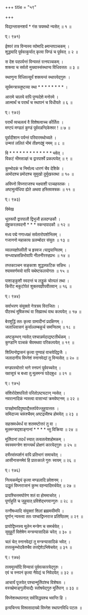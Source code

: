 +++
title = "५९"

+++
  
  
  
  
विद्यान्तासनशर्य * गंस त्रयमथो न्यसेत् ॥ १ ॥  
  
प्। ९७१)  
  
ईश्वरं तत्र विन्यस्य व्योमादि क्ष्मान्तपञ्चकम् ।  
शुद्ध्यादि पूर्ववत्कुर्यात् कृत्वा पिण्डं च पूर्ववत् ॥ २ ॥  
  
स देश पदपर्यन्तं विन्यस्तं रत्नपञ्चकम् ।  
शक्त्या च सर्वतो मुख्यास्संस्थाप्य विधिवत्ततः ॥ ३ ॥  
  
स्थाणुना विधिवत्सूर्यं शक्त्यन्तं स्थापयेद्गुरुः ।  
  
सूर्यमन्त्रास्तुष्टव्या स्था * * * * * * * * ।  
  
आरामे चालये वापि पुण्यदेशे मनोरमे ।  
आत्मार्थं च परार्थं च स्थापनं च विधीयते ॥ ६ ॥  
  
प्। ९७२)  
  
परार्थे व्यचलत्वं वै विशेषत्वाच्च कीर्तितः ।  
मण्टपं मण्डलं कुण्डं पूर्ववन्नन्दिकेश्वर ! ॥ ७ ॥  
  
पूर्वादीशान पर्यन्तं परिवारमथोच्यते ।  
उन्मत्तं ललितं भीमं तीक्ष्णदंष्ट्रं नमम् ॥ ८ ॥  
  
वि * * * * * * * * * * * * * भवेत् ।  
विकटं भीमसञ्ज्ञं च द्वारपार्श्वे प्रकल्पयेत् ॥ ९ ॥  
  
कुम्भोदकं च निर्माल्य धारणं चैव देशिके ।  
आमोदश्च प्रमोदश्च सुमुखो दुर्मुखस्तथा ॥ १० ॥  
  
अविघ्नो विघ्नराजश्च भक्ष्याशी पञ्चहस्तकः ।  
अष्टमूर्त्यधिपा ह्येते अथवा हस्तिवक्त्रकः ॥ ११ ॥  
  
प्। ९७३)  
  
विमेख  
  
भूतरूपौ द्वारपालौ द्विभुजौ हलदण्डकौ ।  
दंष्ट्राकरलवदनौ * * * स्कन्दपादकौ ॥ १२ ॥  
  
मध्य पद्मे गणाध्यक्षं सर्वतारोपशोभितम् ।  
गजाननो महाकायः प्रलम्बोदर संयुतः ॥ १३ ॥  
  
व्यालयज्ञोपवीती च हृस्वज।घाद्वयान्वितम् ।  
सन्ध्याभ्रसन्निभोवापि नीलनीररुहप्रभः ॥ १४ ॥  
  
तप्तकाञ्चन सङ्काशः शुद्धस्फटिक सन्निभः ।  
श्यामवर्णमयो वापि यथेष्टफलयोगतः ॥ १५ ॥  
  
पाशाङ्कुशौ स्वदन्तं च लड्डुकं चोत्पलं तथा ।  
किरीट मकुटोपेतं शुक्लयज्ञोपवीतवान् ॥ १६ ॥  
  
प्। ९७४)  
  
सर्वाभरण संयुक्तो नेत्रत्रय विराजितः ।  
पीठस्थं मूषिकस्थं वा सिह्मस्थं वाथ कल्पयेत् ॥ १७ ॥  
  
बेरशुद्धिं ततः कृत्वा ग्रामादीनां प्रदक्षिणम् ।  
जलाधिवासनं कुर्याल्लम्बकूर्च समन्वितम् ॥ १८ ॥  
  
अष्टकुम्भन् न्यसेत् पश्चान्नर्मदाद्यष्टतीर्थकम् ।  
कुण्डानि पञ्चकं चैवमथवा परिकल्पयेत् ॥ १९ ॥  
  
शिल्पिनोद्वासनं कृत्वा पुण्याहं वाचयेद्द्विजैः ।  
जलादानीय विघ्नेशं स्नानवेद्यां तु विन्यसेत् ॥ २० ॥  
  
मण्डपस्योत्तरे भागे स्नपनं पूर्ववच्चरेत् ।  
रक्षासूत्रं च बध्वा तु मूलमन्त्रं पठेद्बुधः ॥ २१ ॥  
  
प्। ९७५)  
  
संशिरोदेशपरितो परितोऽष्टघटान् न्यसेत् ।  
नवरत्नादिकं न्यस्त्वा वासाभ्यां क्रमवेष्टनम् ॥ २२ ॥  
  
पात्रहोमादिपुष्पाद्यैस्तर्पयेज्जुहुयात्ततः ।  
समिदाज्य चरूंश्चैवम् अष्टद्रव्यैश्च होमयेत् ॥ २३ ॥  
  
सहस्रमर्धमर्धं वा शतमष्टोत्तरं तु वा ।  
मूलमन्त्राद्दशाङ्गानां * * * * न्तु विक्रिया ॥ २४ ॥  
  
मूर्तिपानां तदर्धं स्यात् तत्वतत्वेशहोमकम् ।  
स्वस्वमन्त्रेण शान्त्यर्थं प्रोक्षणं कारयेद्गुरुः ॥ २५ ॥  
  
दर्भैस्संस्पर्शनं वापि प्रतिभागं समाचरेत् ।  
आसीनासनमेवं हि प्रातःकाले गुरुः स्वयम् ॥ २६ ॥  
  
प्। ९७६)  
  
नित्यकर्मद्वयं कृत्वा मण्डलादि प्रवेशनम् ।  
उद्धृतं विघ्नराजानं कुम्भ वह्न्यादिमर्चयेत् ॥ २७ ॥  
  
प्रायश्चित्तमघोरेण शतं वा होममाचरेत् ।  
पूर्णाहुतिं च जुहुयात् प्रविशेद्भगवान्गुरुः ॥ २८ ॥  
  
रत्नौषध्यादि संयुक्तां शिलां ब्रह्ममयीमपि ।  
पूर्णान् न्यस्त्वा ततः पश्चाद्विघ्नराज प्रतिष्ठितम् ॥ २९ ॥  
  
प्रायोद्विघ्नस्य मूलेन मन्त्रेण च समर्चयेत् ।  
सुमुहूर्ते विशेषेण मन्त्रन्यासादिकं चरेत् ॥ ३० ॥  
  
चलं चेत् स्नानवेद्यां तु मन्त्रन्यासादिकं भवेत् ।  
तत्तत्कुम्भोदकैश्चैव तत्तद्देशेऽभिषेचयेत् ॥ ३१ ॥  
  
प्। ९७७)  
  
तत्वमूर्त्त्यादि विन्यासं पूर्ववत्कारयेद्गुरुः ।  
एवं च स्नपनं कृत्वा नैवेद्यं च निवेदयेत् ॥ ३२ ॥  
  
आचार्यं पूजयेत् पश्चान्मूर्तिपांश्च विशेषतः ।  
वस्त्रहेमाङ्गुलीयाद्यैः स्तोषयेद्गुरु मूर्तिपान् ॥ ३३ ॥  
  
विघ्नेशस्थापनात् सर्वसिद्धयश्च भवन्ति हि ।  
  
इत्यचिन्त्य विश्वसादाख्ये विघ्नेश स्थापनविधि पटलः ॥  
